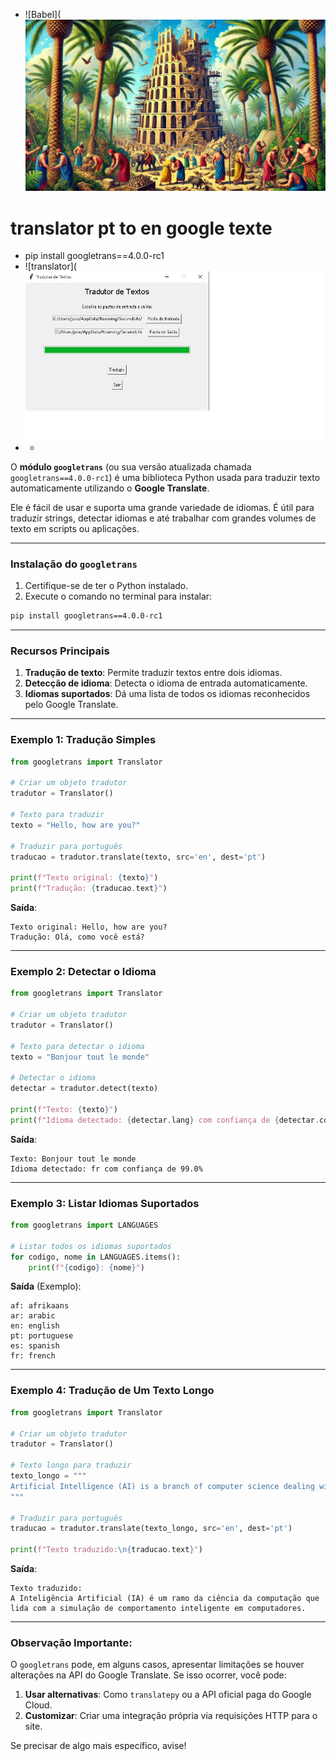- ![Babel](![Babel](https://github.com/0joseDark/translator-pt-en-google-texte/blob/main/image/torre-babel.jpg)
# translator pt to en google texte
- pip install googletrans==4.0.0-rc1
- ![translator](![translator](https://github.com/0joseDark/translator-pt-en-google-texte/blob/main/image/translator-pt-en.jpg)
- -
O **módulo `googletrans`** (ou sua versão atualizada chamada `googletrans==4.0.0-rc1`) é uma biblioteca Python usada para traduzir texto automaticamente utilizando o **Google Translate**. 

Ele é fácil de usar e suporta uma grande variedade de idiomas. É útil para traduzir strings, detectar idiomas e até trabalhar com grandes volumes de texto em scripts ou aplicações.

---

### **Instalação do `googletrans`**

1. Certifique-se de ter o Python instalado.
2. Execute o comando no terminal para instalar:

```bash
pip install googletrans==4.0.0-rc1
```

---

### **Recursos Principais**
1. **Tradução de texto**: Permite traduzir textos entre dois idiomas.
2. **Detecção de idioma**: Detecta o idioma de entrada automaticamente.
3. **Idiomas suportados**: Dá uma lista de todos os idiomas reconhecidos pelo Google Translate.

---

### **Exemplo 1: Tradução Simples**

```python
from googletrans import Translator

# Criar um objeto tradutor
tradutor = Translator()

# Texto para traduzir
texto = "Hello, how are you?"

# Traduzir para português
traducao = tradutor.translate(texto, src='en', dest='pt')

print(f"Texto original: {texto}")
print(f"Tradução: {traducao.text}")
```

**Saída**:
```
Texto original: Hello, how are you?
Tradução: Olá, como você está?
```

---

### **Exemplo 2: Detectar o Idioma**

```python
from googletrans import Translator

# Criar um objeto tradutor
tradutor = Translator()

# Texto para detectar o idioma
texto = "Bonjour tout le monde"

# Detectar o idioma
detectar = tradutor.detect(texto)

print(f"Texto: {texto}")
print(f"Idioma detectado: {detectar.lang} com confiança de {detectar.confidence * 100}%")
```

**Saída**:
```
Texto: Bonjour tout le monde
Idioma detectado: fr com confiança de 99.0%
```

---

### **Exemplo 3: Listar Idiomas Suportados**

```python
from googletrans import LANGUAGES

# Listar todos os idiomas suportados
for codigo, nome in LANGUAGES.items():
    print(f"{codigo}: {nome}")
```

**Saída** (Exemplo):
```
af: afrikaans
ar: arabic
en: english
pt: portuguese
es: spanish
fr: french
```

---

### **Exemplo 4: Tradução de Um Texto Longo**

```python
from googletrans import Translator

# Criar um objeto tradutor
tradutor = Translator()

# Texto longo para traduzir
texto_longo = """
Artificial Intelligence (AI) is a branch of computer science dealing with the simulation of intelligent behavior in computers.
"""

# Traduzir para português
traducao = tradutor.translate(texto_longo, src='en', dest='pt')

print(f"Texto traduzido:\n{traducao.text}")
```

**Saída**:
```
Texto traduzido:
A Inteligência Artificial (IA) é um ramo da ciência da computação que lida com a simulação de comportamento inteligente em computadores.
```

---

### Observação Importante:
O `googletrans` pode, em alguns casos, apresentar limitações se houver alterações na API do Google Translate. Se isso ocorrer, você pode:
1. **Usar alternativas**: Como `translatepy` ou a API oficial paga do Google Cloud.
2. **Customizar**: Criar uma integração própria via requisições HTTP para o site.

Se precisar de algo mais específico, avise!


 
